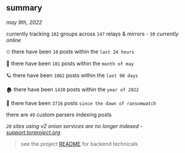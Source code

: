
## summary
_may 9th, 2022_

currently tracking `102` groups across `147` relays & mirrors - _`59` currently online_

⏲ there have been `10` posts within the `last 24 hours`

🦈 there have been `101` posts within the `month of may`

🪐 there have been `1062` posts within the `last 90 days`

🏚 there have been `1430` posts within the `year of 2022`

🦕 there have been `3716` posts `since the dawn of ransomwatch`

there are `49` custom parsers indexing posts

_`20` sites using v2 onion services are no longer indexed - [support.torproject.org](https://support.torproject.org/onionservices/v2-deprecation/)_

> see the project [README](https://github.com/thetanz/ransomwatch#ransomwatch--) for backend technicals
